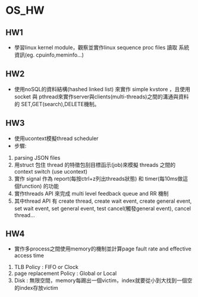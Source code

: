 # OS_HW

## HW1
- 學習linux kernel module，觀察並實作linux sequence proc files 讀取 系統資訊(eg. cpuinfo,meminfo...)
## HW2
- 使用noSQL的資料結構(hashed linked list) 來實作 simple kvstore ，且使用socket 與 pthread來實作server與clients(multi-threads)之間的溝通與資料的 SET,GET(search),DELETE機制。
## HW3
- 使用ucontext模擬thread scheduler
- 步驟:
 1. parsing JSON files
 2. 用struct 包住 thread 的特徵包刮目標函示(job)來模擬 threads 之間的context switch (use ucontext)
 3. 實作 signal 作為 report(每按ctrl+z列出threads狀態) 和 timer(每10ms做這個function) 的功能
 4. 實作threads API 來完成 multi level feedback queue and RR 機制
 5. 其中thread API 有 create thread, create wait event, create general event, set wait event, set general event, test cancel(觸發general event), cancel thread...
## HW4
- 實作多process之間使用memory的機制並計算page fault rate and effective access time
 1. TLB Policy : FIFO or Clock
 2. page replacement Policy : Global or Local 
 3. Disk : 無限空間，memory每踢出一個victim，index就要從小到大找到一個空的index存放victim
